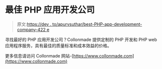 # 最佳 PHP 应用开发公司

> 原文:[https://dev . to/apurvsuthar/best-PHP-app-development-company-422 e](https://dev.to/apurvsuthar/best-php-app-development-company-422e)

寻找最好的 PHP 应用开发公司？Collonmade 提供定制的 PHP 开发和 PHP web 应用程序服务，具有最佳的质量标准和成本效益的价格。

更多信息请访问 Collonmade 网站-[https://www.collonmade.com](https://www.collonmade.com)